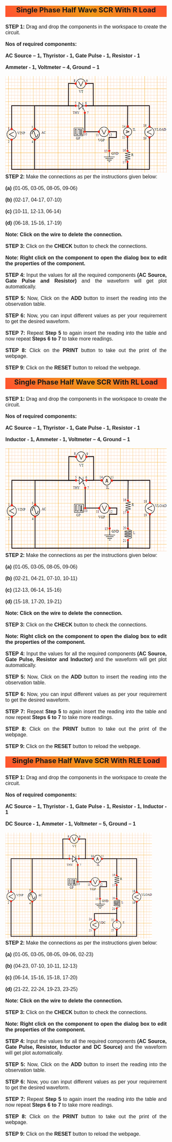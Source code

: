 
<p style="background-image: linear-gradient( 45deg, #ff512f 0%, #f09819 51%, #ff512f 100% );text-align:center;height: 31px; font-size: 22px; font-weight: bold;padding-bottom: 4px;"> Single Phase Half Wave SCR With R Load </p>

<div style="font-family: 'Nunito Sans', sans-serif; font-size: 16px;text-align: justify;">
<b>STEP 1:</b> Drag and drop the components in the workspace to create the circuit.<br /><br />
<b>Nos of required components: </b><br /><br />
<b>AC Source – 1, Thyristor - 1, Gate Pulse - 1, Resistor - 1 </b><br /><br />
<b>Ammeter - 1, Voltmeter – 4, Ground – 1 </b><br />  <br />
<img src="images\Rload.png" height="300px" alt=""></br>
<b>STEP 2:</b> Make the connections as per the instructions given below:<br /><br />
<b>(a)</b> (01-05, 03-05, 08-05, 09-06)<br /><br />
<b>(b)</b> (02-17, 04-17, 07-10)<br /><br />
<b>(c)</b> (10-11, 12-13, 06-14)<br /><br />
<b>(d)</b> (06-18, 15-16, 17-19)<br /><br />
<b>Note: Click on the wire to delete the connection.</b><br /><br />
<b>STEP 3:</b> Click on the <b>CHECK</b> button to check the connections.<br /><br />
<b>Note: Right click on the component to open the dialog box to edit the properties of the component.</b><br /><br />
<b>STEP 4:</b> Input the values for all the required components <b>(AC Source, Gate Pulse and Resistor)</b> and the waveform will get plot automatically.<br /><br />
<b>STEP 5:</b> Now, Click on the <b>ADD</b> button to insert the reading into the observation table.<br /><br />
<b>STEP 6:</b> Now, you can input different values as per your requirement to get the desired waveform.<br /><br />
<b>STEP 7:</b> Repeat <b>Step 5</b> to again insert the reading into the table and now repeat <b>Steps 6 to 7</b> to take more readings.<br /><br />
<b>STEP 8:</b> Click on the <b>PRINT</b> button to take out the print of the webpage.<br /><br />
<b>STEP 9:</b> Click on the <b>RESET</b> button to reload the webpage.</br>

</div>

<p style="background-image: linear-gradient( 45deg, #ff512f 0%, #f09819 51%, #ff512f 100% );text-align:center;height: 31px; font-size: 22px; font-weight: bold;padding-bottom: 4px;"> Single Phase Half Wave SCR With RL Load </p>

<div style="font-family: 'Nunito Sans', sans-serif; font-size: 16px;text-align: justify;">

<b>STEP 1:</b> Drag and drop the components in the workspace to create the circuit.<br /><br />
<b>Nos of required components: </b><br /><br />
<b>AC Source – 1, Thyristor - 1, Gate Pulse - 1, Resistor - 1 </b><br /><br />
<b>Inductor - 1, Ammeter - 1, Voltmeter – 4, Ground – 1 </b><br />  <br />
<img src="images\Rlload.png" height="320px" alt=""></br>
<b>STEP 2:</b> Make the connections as per the instructions given below:<br /><br />
<b>(a)</b> (01-05, 03-05, 08-05, 09-06)<br /><br />
<b>(b)</b> (02-21, 04-21, 07-10, 10-11)<br /><br />
<b>(c)</b> (12-13, 06-14, 15-16)<br /><br />
<b>(d)</b> (15-18, 17-20, 19-21)<br /><br />
<b>Note: Click on the wire to delete the connection.</b><br /><br />
<b>STEP 3:</b> Click on the <b>CHECK</b> button to check the connections.<br /><br />
<b>Note: Right click on the component to open the dialog box to edit the properties of the component.</b><br /><br />
<b>STEP 4:</b> Input the values for all the required components <b>(AC Source, Gate Pulse, Resistor and Inductor)</b> and the waveform will get plot automatically.<br /><br />
<b>STEP 5:</b> Now, Click on the <b>ADD</b> button to insert the reading into the observation table.<br /><br />
<b>STEP 6:</b> Now, you can input different values as per your requirement to get the desired waveform.<br /><br />
<b>STEP 7:</b> Repeat <b>Step 5</b> to again insert the reading into the table and now repeat <b>Steps 6 to 7</b> to take more readings.<br /><br />
<b>STEP 8:</b> Click on the <b>PRINT</b> button to take out the print of the webpage.<br /><br />
<b>STEP 9:</b> Click on the <b>RESET</b> button to reload the webpage.</br></div>

<p style="background-image: linear-gradient( 45deg, #ff512f 0%, #f09819 51%, #ff512f 100% );text-align:center;height: 31px; font-size: 22px; font-weight: bold;padding-bottom: 4px;"> Single Phase Half Wave SCR With RLE Load </p>

<div style="font-family: 'Nunito Sans', sans-serif; font-size: 16px;text-align: justify;">

<b>STEP 1:</b> Drag and drop the components in the workspace to create the circuit.<br /><br />
<b>Nos of required components: </b><br /><br />
<b>AC Source – 1, Thyristor - 1, Gate Pulse - 1, Resistor - 1, Inductor - 1</b><br /><br />
<b>DC Source - 1, Ammeter - 1, Voltmeter – 5, Ground – 1 </b><br />  <br />
<img src="images\Rleload.png" height="330px" alt=""></br>
<b>STEP 2:</b> Make the connections as per the instructions given below:<br /><br />
<b>(a)</b> (01-05, 03-05, 08-05, 09-06, 02-23)<br /><br />
<b>(b)</b> (04-23, 07-10, 10-11, 12-13)<br /><br />
<b>(c)</b> (06-14, 15-16, 15-18, 17-20)<br /><br />
<b>(d)</b> (21-22, 22-24, 19-23, 23-25)<br /><br />
<b>Note: Click on the wire to delete the connection.</b><br /><br />
<b>STEP 3:</b> Click on the <b>CHECK</b> button to check the connections.<br /><br />
<b>Note: Right click on the component to open the dialog box to edit the properties of the component.</b><br /><br />
<b>STEP 4:</b> Input the values for all the required components <b>(AC Source, Gate Pulse, Resistor, Inductor and DC Source)</b> and the waveform will get plot automatically.<br /><br />
<b>STEP 5:</b> Now, Click on the <b>ADD</b> button to insert the reading into the observation table.<br /><br />
<b>STEP 6:</b> Now, you can input different values as per your requirement to get the desired waveform.<br /><br />
<b>STEP 7:</b> Repeat <b>Step 5</b> to again insert the reading into the table and now repeat <b>Steps 6 to 7</b> to take more readings.<br /><br />
<b>STEP 8:</b> Click on the <b>PRINT</b> button to take out the print of the webpage.<br /><br />
<b>STEP 9:</b> Click on the <b>RESET</b> button to reload the webpage.</br>

</div>